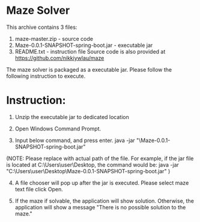 Maze Solver
==============
This archive contains 3 files:
1. maze-master.zip - source code
2. Maze-0.0.1-SNAPSHOT-spring-boot.jar - executable jar 
3. README.txt - instruction file
Source code is also provided at https://github.com/nikkiywlau/maze

The maze solver is packaged as a executable jar. Please follow the following instruction to execute. 


Instruction: 
==============
1. Unzip the executable jar to dedicated location 

2. Open Windows Command Prompt. 

3. Input below command, and press enter. 
java -jar "<directory of file>\Maze-0.0.1-SNAPSHOT-spring-boot.jar" 

(NOTE: Please replace <directory of file> with actual path of the file. For example, if the jar file is located at C:\Users\user\Desktop, the command would be: java -jar "C:\Users\user\Desktop\Maze-0.0.1-SNAPSHOT-spring-boot.jar" )

4. A file chooser will pop up after the jar is executed. Please select maze text file click Open. 

5. If the maze if solvable, the application will show solution. Otherwise, the application will show a message "There is no possible solution to the maze." 

